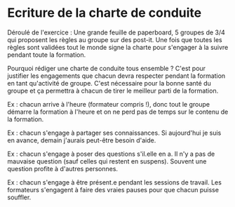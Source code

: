 # Ecriture de la charte de conduite
Déroulé de l'exercice :
Une grande feuille de paperboard, 5 groupes de 3/4 qui proposent les règles au groupe sur des post-it.
Une fois que toutes les règles sont validées tout le monde signe la charte pour s'engager à la suivre pendant toute la formation.

Pourquoi rédiger une charte de conduite tous ensemble ?
C'est pour justifier les engagements que chacun devra respecter pendant la formation en tant qu'activité de groupe. C'est nécessaire pour la bonne santé du groupe et ça permettra à chacun de tirer le meilleur parti de la formation.

Ex : chacun arrive à l'heure (formateur compris !), donc tout le groupe démarre la formation à l'heure et on ne perd pas de temps sur le contenu de la formation.

Ex : chacun s'engage à partager ses connaissances. Si aujourd'hui je suis en avance, demain j'aurais peut-être besoin d'aide.

Ex : chacun s'engage à poser des questions s'il.elle en a. Il n'y a pas de mauvaise question (sauf celles qui restent en suspens). Souvent une question profite à d'autres personnes.

Ex : chacun s'engage à être présent.e pendant les sessions de travail. Les formateurs s'engagent à faire des vraies pauses pour que chacun puisse souffler.

